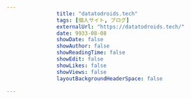 ---
                title: "datatodroids.tech"
                tags: [個人サイト, ブログ]
                externalUrl: "https://datatodroids.tech/"
                date: 9933-08-08
                showDate: false
                showAuthor: false
                showReadingTime: false
                showEdit: false
                showLikes: false
                showViews: false
                layoutBackgroundHeaderSpace: false
                ---

